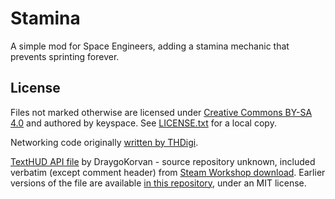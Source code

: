 # Stamina

A simple mod for Space Engineers, adding a stamina mechanic that prevents
sprinting forever.

## License

Files not marked otherwise are licensed under
[Creative Commons BY-SA 4.0](https://creativecommons.org/licenses/by-sa/4.0/)
and authored by keyspace. See [LICENSE.txt](LICENSE.txt) for a local copy.

Networking code originally
[written by THDigi](https://github.com/THDigi/SE-ModScript-Examples/tree/738e02fdddfbd03de4018829784b5ccb1f6cf251/Data/Scripts/Examples/Example_NetworkProtobuf).

[TextHUD API file](HudAPIv2.cs) by DraygoKorvan - source repository unknown,
included verbatim (except comment header) from
[Steam Workshop download](https://steamcommunity.com/sharedfiles/filedetails/?id=758597413).
Earlier versions of the file are available
[in this repository](https://github.com/DraygoKorvan/HUDApi), under an MIT license.
